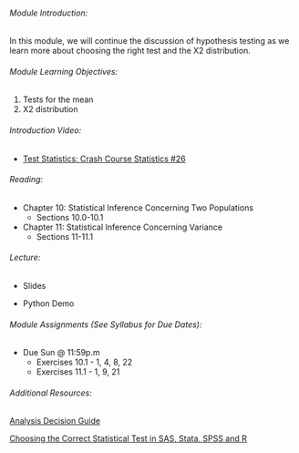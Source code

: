 ###### Module Introduction:

In this module, we will continue the discussion of hypothesis testing as we learn more about choosing the right test and the X2 distribution.

###### Module Learning Objectives:  

1.  Tests for the mean
2.  X2 distribution

###### Introduction Video:

*   [Test Statistics: Crash Course Statistics #26](https://www.youtube.com/watch?v=QZ7kgmhdIwA)

###### Reading:

*   Chapter 10: Statistical Inference Concerning Two Populations
    *   Sections 10.0-10.1
*   Chapter 11: Statistical Inference Concerning Variance
    *   Sections 11-11.1

###### Lecture:

*   Slides
    
*   Python Demo

###### Module Assignments (See Syllabus for Due Dates):

*   Due Sun @ 11:59p.m  
    *   Exercises 10.1 - 1, 4, 8, 22
    *   Exercises 11.1 - 1, 9, 21

###### Additional Resources:

[Analysis Decision Guide](https://offices.depaul.edu/student-affairs/events/departmental-events/Documents/Quantitative_Research.pdf)

[Choosing the Correct Statistical Test in SAS, Stata, SPSS and R](https://stats.idre.ucla.edu/other/mult-pkg/whatstat/)
